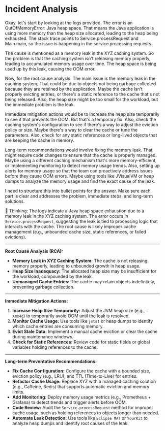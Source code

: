 # Incident Analysis

<think>
Okay, let's start by looking at the logs provided. The error is an OutOfMemoryError: Java heap space. That means the Java application is using more memory than the heap size allocated, leading to the heap being exhausted. The stack trace points to Service.processRequest and Main.main, so the issue is happening in the service processing requests.

The cause is mentioned as a memory leak in the XYZ caching system. So the problem is that the caching system isn't releasing memory properly, leading to accumulated memory usage over time. The heap space is being used up by this leak, causing the OOM error.

Now, for the root cause analysis. The main issue is the memory leak in the caching system. That could be due to objects not being garbage collected because they are retained by the application. Maybe the cache isn't properly evicting entries, or there's a static reference to the cache that's not being released. Also, the heap size might be too small for the workload, but the immediate problem is the leak.

Immediate mitigation actions would be to increase the heap size temporarily to see if that prevents the OOM. But that's a temporary fix. Also, check the caching system's configuration to see if there's a way to adjust the eviction policy or size. Maybe there's a way to clear the cache or tune the parameters. Also, check for any static references or long-lived objects that are keeping the cache in memory.

Long-term recommendations would involve fixing the memory leak. That might require code changes to ensure that the cache is properly managed. Maybe using a different caching mechanism that's more memory-efficient, or implementing monitoring to detect memory usage trends. Also, setting up alerts for memory usage so that the team can proactively address issues before they cause OOM errors. Maybe using tools like JVisualVM or heap dumps to analyze the memory usage and find the exact cause of the leak.

I need to structure this into bullet points for the answer. Make sure each part is clear and addresses the problem, immediate steps, and long-term solutions.
</think>

🤔 Thinking: The logs indicate a Java heap space exhaustion due to a memory leak in the XYZ caching system. The error occurs in `Service.processRequest`, suggesting the leak is tied to processing logic that interacts with the cache. The root cause is likely improper cache management (e.g., unbounded cache size, static references, or failed evictions).

---

**Root Cause Analysis (RCA):**  
- **Memory Leak in XYZ Caching System:** The cache is not releasing memory properly, leading to unbounded growth in heap usage.  
- **Heap Size Inadequacy:** The allocated heap size may be insufficient for the workload, compounded by the leak.  
- **Unmanaged Cache Entries:** The cache may retain objects indefinitely, preventing garbage collection.  

---

**Immediate Mitigation Actions:**  
1. **Increase Heap Size Temporarily:** Adjust the JVM heap size (e.g., `-Xmx4g`) to temporarily avoid OOM until the leak is resolved.  
2. **Monitor Cache Usage:** Use tools like `jstat` or heap dumps to identify which cache entries are consuming memory.  
3. **Evict Stale Data:** Implement a manual cache eviction or clear the cache during maintenance windows.  
4. **Check for Static References:** Review code for static fields or global variables holding references to the cache.  

---

**Long-term Preventative Recommendations:**  
- **Fix Cache Configuration:** Configure the cache with a bounded size, eviction policy (e.g., LRU), and TTL (Time-to-Live) for entries.  
- **Refactor Cache Usage:** Replace XYZ with a managed caching solution (e.g., Caffeine, Redis) that supports automatic eviction and memory limits.  
- **Add Monitoring:** Deploy memory usage metrics (e.g., Prometheus + Grafana) to detect trends and trigger alerts before OOM.  
- **Code Review:** Audit the `Service.processRequest` method for improper cache usage, such as holding references to objects longer than needed.  
- **Automate Leak Detection:** Use tools like `Eclipse MAT` or `YourKit` to analyze heap dumps and identify root causes of the leak.